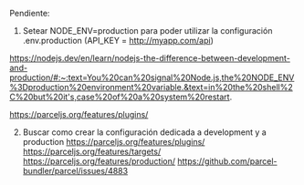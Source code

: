 Pendiente:
1. Setear NODE_ENV=production para poder utilizar la configuración .env.production (API_KEY = http://myapp.com/api)

https://nodejs.dev/en/learn/nodejs-the-difference-between-development-and-production/#:~:text=You%20can%20signal%20Node.js,the%20NODE_ENV%3Dproduction%20environment%20variable.&text=in%20the%20shell%2C%20but%20it's,case%20of%20a%20system%20restart.

https://parceljs.org/features/plugins/




2. Buscar como crear la configuración dedicada a development y a production
https://parceljs.org/features/plugins/
https://parceljs.org/features/targets/
https://parceljs.org/features/production/
https://github.com/parcel-bundler/parcel/issues/4883